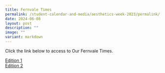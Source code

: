 ```yaml
---
title: Fernvale Times
permalink: /student-calendar-and-media/aesthetics-week-2023/permalink/
date: 2024-06-08
layout: post
description: ""
image: ""
variant: markdown
---
```

Click the link below to access to Our Fernvale Times.

<a target="_blank" href="https://www.fernvalepri.moe.edu.sg/files/FernvaleTimes_Term1_new.pdf">Edition 1</a><br>
<a target="_blank" href="https://www.fernvalepri.moe.edu.sg/files/FVTimes_T2.pdf">Edition 2</a>

[](/files/FVTimes_T2.pdf)